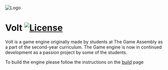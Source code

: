 ![Logo](images/icon_volt.png?raw=true "Volt")

# Volt [![License](https://img.shields.io/badge/license-Apache%202.0-brightgreen)](https://github.com/ChunkTreasure1/Volt/blob/main/LICENSE)
Volt is a game engine originally made by students at The Game Assembly as a part of the second-year curriculum.
The Game engine is now in continued development as a passion project by some of the students.

To build the engine please follow the instructions on the [build](BUILD.md) page
